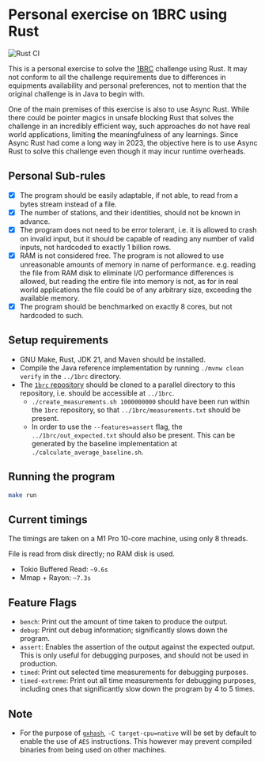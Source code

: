 # Personal exercise on 1BRC using Rust

![Rust CI](https://github.com/denwong47/async-1brc/actions/workflows/rust-CI.yml/badge.svg?branch=main)

This is a personal exercise to solve the [1BRC](https://github.com/gunnarmorling/1brc) challenge
using Rust. It may not conform to all the challenge requirements due to differences in equipments
availability and personal preferences, not to mention that the original challenge is in Java to begin
with.

One of the main premises of this exercise is also to use Async Rust. While there could be pointer
magics in unsafe blocking Rust that solves the challenge in an incredibly efficient way, such
approaches do not have real world applications, limiting the meaningfulness of any learnings. Since
Async Rust had come a long way in 2023, the objective here is to use Async Rust to solve this challenge
even though it may incur runtime overheads.

## Personal Sub-rules

- [x] The program should be easily adaptable, if not able, to read from a bytes stream instead of a file.
- [x] The number of stations, and their identities, should not be known in advance.
- [x] The program does not need to be error tolerant, i.e. it is allowed to crash on invalid input, but
      it should be capable of reading any number of valid inputs, not hardcoded to exactly 1 billion rows.
- [x] RAM is not considered free. The program is not allowed to use unreasonable amounts of memory in name
      of performance. e.g. reading the file from RAM disk to eliminate I/O performance differences is
      allowed, but reading the entire file into memory is not, as for in real world applications the file
      could be of any arbitrary size, exceeding the available memory.
- [x] The program should be benchmarked on exactly 8 cores, but not hardcoded to such.

## Setup requirements

- GNU Make, Rust, JDK 21, and Maven should be installed.
- Compile the Java reference implementation by running `./mvnw clean verify` in
  the `../1brc` directory.
- The [`1brc` repository](https://github.com/gunnarmorling/1brc) should be cloned to
  a parallel directory to this repository, i.e. should be accessible at `../1brc`.
    - `./create_measurements.sh 1000000000` should have been run within the `1brc` repository,
      so that `../1brc/measurements.txt` should be present.
    - In order to use the `--features=assert` flag, the `../1brc/out_expected.txt`
      should also be present. This can be generated by the baseline implementation
      at `./calculate_average_baseline.sh`.

## Running the program

```sh
make run
```

## Current timings

The timings are taken on a M1 Pro 10-core machine, using only 8 threads.

File is read from disk directly; no RAM disk is used.

- Tokio Buffered Read: `~9.6s`
- Mmap + Rayon: `~7.3s`

## Feature Flags

- `bench`: Print out the amount of time taken to produce the output.
- `debug`: Print out debug information; significantly slows down the program.
- `assert`: Enables the assertion of the output against the expected output. This is only
  useful for debugging purposes, and should not be used in production.
- `timed`: Print out selected time measurements for debugging purposes.
- `timed-extreme`: Print out all time measurements for debugging purposes, including ones
  that significantly slow down the program by 4 to 5 times.

## Note
- For the purpose of [`gxhash`](https://docs.rs/crate/gxhash/latest), `-C target-cpu=native`
  will be set by default to enable the use of `AES` instructions. This however may prevent
  compiled binaries from being used on other machines.
